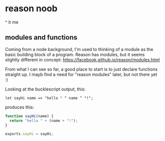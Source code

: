 # reason noob

^ it me

## modules and functions

Coming from a node background, I'm used to thinking of a module as the basic building block of a program. Reason has modules, but it seems slightly different in concept: https://facebook.github.io/reason/modules.html

From what I can see so far, a good place to start is to just declare functions straight up. I mayb find a need for "reason modules" later, but not there yet :)

Looking at the bucklescript output, this:

```reason
let sayHi name => "hello " ^ name ^ "!";
```

produces this:

```js
function sayHi(name) {
  return "hello " + (name + "!");
}

exports.sayHi = sayHi;
```
